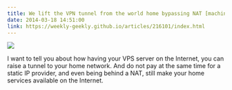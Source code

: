 ```yaml
---
title: We lift the VPN tunnel from the world home bypassing NAT [machine translation]
date: 2014-03-18 14:51:00
link: https://weekly-geekly.github.io/articles/216101/index.html
---
```


![](https://habrastorage.org/getpro/habr/post_images/427/d2e/abc/427d2eabc3adcf37fdd642660f5aa09a.png)

I want to tell you about how having your VPS server on the Internet, you can raise a tunnel to your home network. And do not pay at the same time for a static IP provider, and even being behind a NAT, still make your home services available on the Internet.

<!--more-->
